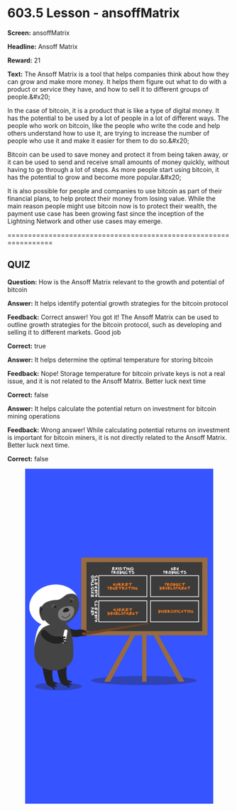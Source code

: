 # 603.5 Lesson - ansoffMatrix

**Screen:** ansoffMatrix

**Headline:** Ansoff Matrix

**Reward:** 21

**Text:** The Ansoff Matrix is a tool that helps companies think about how they can grow and make more money. It helps them figure out what to do with a product or service they have, and how to sell it to different groups of people.&amp;#x20;

In the case of bitcoin, it is a product that is like a type of digital money. It has the potential to be used by a lot of people in a lot of different ways. The people who work on bitcoin, like the people who write the code and help others understand how to use it, are trying to increase the number of people who use it and make it easier for them to do so.&amp;#x20;

Bitcoin can be used to save money and protect it from being taken away, or it can be used to send and receive small amounts of money quickly, without having to go through a lot of steps. As more people start using bitcoin, it has the potential to grow and become more popular.&amp;#x20;

It is also possible for people and companies to use bitcoin as part of their financial plans, to help protect their money from losing value. While the main reason people might use bitcoin now is to protect their wealth, the payment use case has been growing fast since the inception of the Lightning Network and other use cases may emerge.


=================================================================

## QUIZ

**Question:** How is the Ansoff Matrix relevant to the growth and potential of bitcoin


**Answer:** It helps identify potential growth strategies for the bitcoin protocol

**Feedback:** Correct answer! You got it! The Ansoff Matrix can be used to outline growth strategies for the bitcoin protocol, such as developing and selling it to different markets. Good job

**Correct:** true

**Answer:** It helps determine the optimal temperature for storing bitcoin

**Feedback:** Nope! Storage temperature for bitcoin private keys is not a real issue, and it is not related to the Ansoff Matrix. Better luck next time

**Correct:** false

**Answer:** It helps calculate the potential return on investment for bitcoin mining operations

**Feedback:** Wrong answer! While calculating potential returns on investment is important for bitcoin miners, it is not directly related to the Ansoff Matrix. Better luck next time.

**Correct:** false


<figure><img src="../.gitbook/assets/603-05.png" alt=""><figcaption></figcaption></figure>

